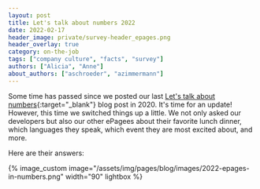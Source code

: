 ```yaml
---
layout: post
title: Let's talk about numbers 2022
date: 2022-02-17
header_image: private/survey-header_epages.png
header_overlay: true
category: on-the-job
tags: ["company culture", "facts", "survey"]
authors: ["Alicia", "Anne"]
about_authors: ["aschroeder", "azimmermann"]
---
```


Some time has passed since we posted our last [Let's talk about numbers](/blog/on-the-job/lets-talk-about-numbers-2020/){:target="_blank"} blog post in 2020.
It's time for an update!
However, this time we switched things up a little.
We not only asked our developers but also our other ePagees about their favorite lunch dinner, which languages they speak, which event they are most excited about, and more.

Here are their answers:

{% image_custom image="/assets/img/pages/blog/images/2022-epages-in-numbers.png" width="90" lightbox %}